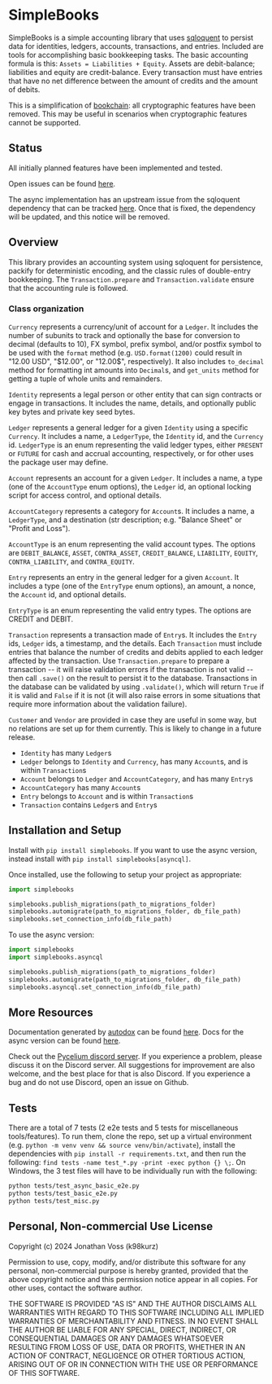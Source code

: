 # SimpleBooks

SimpleBooks is a simple accounting library that uses
[sqloquent](https://pypi.org/project/sqloquent) to persist data for identities,
ledgers, accounts, transactions, and entries. Included are tools for
accomplishing basic bookkeeping tasks. The basic accounting formula is this:
`Assets = Liabilities + Equity`. Assets are debit-balance; liabilities and
equity are credit-balance. Every transaction must have entries that have no net
difference between the amount of credits and the amount of debits.

This is a simplification of [bookchain](https://pypi.org/project/bookchain): all
cryptographic features have been removed. This may be useful in scenarios when
cryptographic features cannot be supported.

## Status

All initially planned features have been implemented and tested.

Open issues can be found [here](https://github.com/k98kurz/simplebooks/issues).

The async implementation has an upstream issue from the sqloquent dependency
that can be tracked [here](https://github.com/k98kurz/sqloquent/issues/16). Once
that is fixed, the dependency will be updated, and this notice will be removed.

## Overview

This library provides an accounting system using sqloquent for persistence,
packify for deterministic encoding, and the classic rules of double-entry
bookkeeping. The `Transaction.prepare` and `Transaction.validate` ensure that
the accounting rule is followed.

### Class organization

`Currency` represents a currency/unit of account for a `Ledger`. It includes the
number of subunits to track and optionally the base for conversion to decimal
(defaults to 10), FX symbol, prefix symbol, and/or postfix symbol to be used with
the `format` method (e.g. `USD.format(1200)` could result in "12.00 USD",
"$12.00", or "12.00$", respectively). It also includes `to_decimal` method for
formatting int amounts into `Decimal`s, and `get_units` method for getting a
tuple of whole units and remainders.

`Identity` represents a legal person or other entity that can sign contracts
or engage in transactions. It includes the name, details, and optionally public
key bytes and private key seed bytes.

`Ledger` represents a general ledger for a given `Identity` using a specific
`Currency`. It includes a name, a `LedgerType`, the `Identity` id, and the
`Currency` id. `LedgerType` is an enum representing the valid ledger types,
either `PRESENT` or `FUTURE` for cash and accrual accounting, respectively, or
for other uses the package user may define.

`Account` represents an account for a given `Ledger`. It includes a name, a type
(one of the `AccountType` enum options), the `Ledger` id, an optional locking
script for access control, and optional details.

`AccountCategory` represents a category for `Account`s. It includes a name, a
`LedgerType`, and a destination (str description; e.g. "Balance Sheet" or
"Profit and Loss").

`AccountType` is an enum representing the valid account types. The options are
`DEBIT_BALANCE`, `ASSET`, `CONTRA_ASSET`, `CREDIT_BALANCE`, `LIABILITY`,
`EQUITY`, `CONTRA_LIABILITY`, and `CONTRA_EQUITY`.

`Entry` represents an entry in the general ledger for a given `Account`. It
includes a type (one of the `EntryType` enum options), an amount, a nonce, the
`Account` id, and optional details.

`EntryType` is an enum representing the valid entry types. The options are
CREDIT and DEBIT.

`Transaction` represents a transaction made of `Entry`s. It includes the `Entry`
ids, `Ledger` ids, a timestamp, and the details. Each `Transaction` must include
entries that balance the number of credits and debits applied to each ledger
affected by the transaction. Use `Transaction.prepare` to prepare a transaction
-- it will raise validation errors if the transaction is not valid -- then call
`.save()` on the result to persist it to the database. Transactions in the
database can be validated by using `.validate()`, which will return `True` if it
is valid and `False` if it is not (it will also raise errors in some situations
that require more information about the validation failure).

`Customer` and `Vendor` are provided in case they are useful in some way, but no
relations are set up for them currently. This is likely to change in a future
release.

- `Identity` has many `Ledger`s
- `Ledger` belongs to `Identity` and `Currency`, has many `Account`s, and is within `Transaction`s
- `Account` belongs to `Ledger` and `AccountCategory`, and has many `Entry`s
- `AccountCategory` has many `Account`s
- `Entry` belongs to `Account` and is within `Transaction`s
- `Transaction` contains `Ledger`s and `Entry`s

## Installation and Setup

Install with `pip install simplebooks`. If you want to use the async version,
instead install with `pip install simplebooks[asyncql]`.

Once installed, use the following to setup your project as appropriate:

```python
import simplebooks

simplebooks.publish_migrations(path_to_migrations_folder)
simplebooks.automigrate(path_to_migrations_folder, db_file_path)
simplebooks.set_connection_info(db_file_path)
```

To use the async version:

```python
import simplebooks
import simplebooks.asyncql

simplebooks.publish_migrations(path_to_migrations_folder)
simplebooks.automigrate(path_to_migrations_folder, db_file_path)
simplebooks.asyncql.set_connection_info(db_file_path)
```

## More Resources

Documentation generated by [autodox](https://pypi.org/project/autodox) can be
found [here](https://github.com/k98kurz/simplebooks/blob/v0.2.1/dox.md). Docs for
the async version can be found
[here](https://github.com/k98kurz/simplebooks/blob/v0.2.1/asyncql_dox.md).

Check out the [Pycelium discord server](https://discord.gg/b2QFEJDX69). If you
experience a problem, please discuss it on the Discord server. All suggestions
for improvement are also welcome, and the best place for that is also Discord.
If you experience a bug and do not use Discord, open an issue on Github.

## Tests

There are a total of 7 tests (2 e2e tests and 5 tests for miscellaneous
tools/features). To run them, clone the repo, set up a virtual environment
(e.g. `python -m venv venv && source venv/bin/activate`), install the
dependencies with `pip install -r requirements.txt`, and then run the following:
`find tests -name test_*.py -print -exec python {} \;`. On Windows, the 3 test
files will have to be individually run with the following:

```bash
python tests/test_async_basic_e2e.py
python tests/test_basic_e2e.py
python tests/test_misc.py
```

## Personal, Non-commercial Use License

Copyright (c) 2024 Jonathan Voss (k98kurz)

Permission to use, copy, modify, and/or distribute this software
for any personal, non-commercial purpose is hereby granted, provided
that the above copyright notice and this permission notice appear in
all copies. For other uses, contact the software author.

THE SOFTWARE IS PROVIDED "AS IS" AND THE AUTHOR DISCLAIMS ALL
WARRANTIES WITH REGARD TO THIS SOFTWARE INCLUDING ALL IMPLIED
WARRANTIES OF MERCHANTABILITY AND FITNESS. IN NO EVENT SHALL THE
AUTHOR BE LIABLE FOR ANY SPECIAL, DIRECT, INDIRECT, OR
CONSEQUENTIAL DAMAGES OR ANY DAMAGES WHATSOEVER RESULTING FROM LOSS
OF USE, DATA OR PROFITS, WHETHER IN AN ACTION OF CONTRACT,
NEGLIGENCE OR OTHER TORTIOUS ACTION, ARISING OUT OF OR IN
CONNECTION WITH THE USE OR PERFORMANCE OF THIS SOFTWARE.
